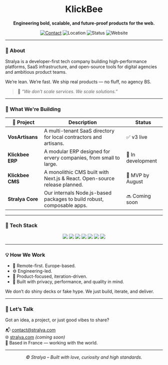 <h1 align="center">KlickBee</h1>

<p align="center"><strong>Engineering bold, scalable, and future-proof products for the web.</strong></p>

<p align="center">
  <a href="mailto:contact@stralya.com"><img alt="Contact" src="https://img.shields.io/badge/contact-email-blue?style=flat-square&logo=gmail"></a>
  <img alt="Location" src="https://img.shields.io/badge/based_in-France-ff69b4?style=flat-square&logo=mapbox">
  <img alt="Status" src="https://img.shields.io/badge/status-Building_what_we_believe_in-4B5563?style=flat-square">
  <img alt="Website" src="https://img.shields.io/badge/website-coming_soon-9ca3af?style=flat-square&logo=vercel">
</p>

---

### 🧬 About

Stralya is a developer-first tech company building high-performance platforms, SaaS infrastructure, and open-source tools for digital agencies and ambitious product teams.

We’re lean. We’re fast. We ship real products — no fluff, no agency BS.

> 🧠 *“We don’t scale services. We scale solutions.”*

---

### 🚀 What We're Building

| 🚧 Project        | Description                                                                                     | Status           |
|------------------|-------------------------------------------------------------------------------------------------|------------------|
| **VosArtisans**  | A multi-tenant SaaS directory for local contractors and artisans.                              | ✅ v3 live        |
| **Klickbee ERP** | A modular ERP designed for ervery companies, from small to large.                                            | 🚧 In development |
| **Klickbee CMS** | A monolithic CMS built with Next.js & React. Open-source release planned.       | 🧪 MVP by August  |
| **Stralya Core** | Our internals Node.js-based packages to build robust, composable apps.                         | 🔜 Coming soon    |

---

### 🧰 Tech Stack

<p align="center">
  <img src="https://img.shields.io/badge/Next.js-000000?style=for-the-badge&logo=next.js" />
  <img src="https://img.shields.io/badge/React-20232A?style=for-the-badge&logo=react" />
  <img src="https://img.shields.io/badge/Go-00ADD8?style=for-the-badge&logo=go" />
  <img src="https://img.shields.io/badge/PostgreSQL-4169E1?style=for-the-badge&logo=postgresql" />
  <img src="https://img.shields.io/badge/Prisma-2D3748?style=for-the-badge&logo=prisma" />
  <img src="https://img.shields.io/badge/Docker-2496ED?style=for-the-badge&logo=docker" />
  <img src="https://img.shields.io/badge/Tailwind_CSS-06B6D4?style=for-the-badge&logo=tailwind-css" />
</p>

---

### 💡 How We Work

- 🧭 Remote-first. Europe-based.
- ⚙️ Engineering-led.
- 🔁 Product-focused, iteration-driven.
- 🔐 Built with privacy, performance, and quality in mind.

We don’t do shiny decks or fake hype. We just build, iterate, and deliver.

---

### 🤝 Let’s Talk

Got an idea, a project, or just good vibes to share?

📬 contact@stralya.com  
🌐 [stralya.com](https://stralya.com) *(coming soon)*  
🏢 Based in France — working with the world.

---

<p align="center">
  <em>© Stralya – Built with love, curiosity and high standards.</em>
</p>
